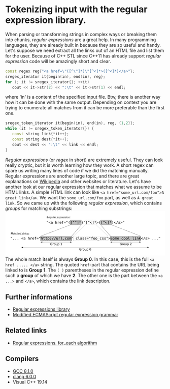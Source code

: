 # Tokenizing input with the regular expression library.
When parsing or transforming strings in complex ways or breaking them into chunks, _regular expressions_ are a great help. In many programming languages, they are already built in because they are so useful and handy. 
Let's suppose we need extract all the links out of an HTML file and list them for the user. 
Because of C++ STL since C++11 has already support _regular expression_ code will be amazingly short and clear.
```cpp
const regex reg{"<a href=\"([^\"]*)\"[^<]*>([^<]*)</a>"};
sregex_iterator it{begin(in), end(in), reg};      
for (; it != sregex_iterator{}; ++it)
   cout << it->str(2) << ":\t" << it->str(1) << endl;   
```
where 'in' is a content of the specified input file.
Btw, there is another way how it can be done with the same output. Depending on context you are trying to enumerate all matches from it can be more preferable than the first one.
```cpp
sregex_token_iterator it{begin(in), end(in), reg, {1,2}};      
while (it != sregex_token_iterator{}) {
   const string link{*it++};
   const string dest{*it++};
   cout << dest << ":\t" << link << endl;
}
```
_Regular expressions_ (or _regex_ in short) are extremely useful. 
They can look really cryptic, but it is worth learning how they work. A short regex can spare us writing many lines of code if we did the matching manually. 
Regular expressions are another large topic, and there are great explanations on [Wikipedia](https://en.wikipedia.org/wiki/Regular_expression) and other websites or literature. 
Let's have another look at our regular expression that matches what we assume to be HTML links. 
A simple HTML link can look like `<a href="some_url.com/foo">A great link</a>`.
We want the `some_url.com/foo` part, as well as `A great link`.
So we came up with the following _regular expression_, which contains _groups_ for matching substrings:  
![regex](./regex.gif)
The whole match itself is always __Group 0__. In this case, this is the full `<a href ..... </a>` string. 
The quoted `href`-part that contains the URL being linked to is __Group 1__. 
The `( )` parentheses in the regular expression define such a __group__ of which we have __2__. 
The other one is the part between the `<a ...>` and `</a>`, which contains the link description.

## Further informations
* [Regular expressions library](https://en.cppreference.com/w/cpp/regex)
* [Modified ECMAScript regular expression grammar](https://en.cppreference.com/w/cpp/regex/ecmascript)

## Related links
* [Regular expressions. for_each algorithm](https://github.com/nikolaAV/skeleton/tree/master/algorithm/regex_for_each)

## Compilers
* [GCC 8.1.0](https://wandbox.org/)
* [clang 6.0.0](https://wandbox.org/)
* Visual C++ 19.14 
